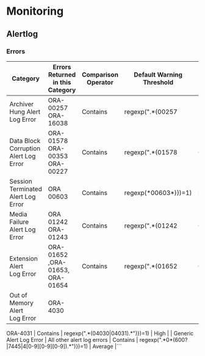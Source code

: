 # Monitoring

## Alertlog
### Errors 

| **Category**                          | **Errors Returned in this Category** | **Comparison Operator** | **Default Warning Threshold**                              | **Default Critical Threshold** |
| ------------------------------------- | ------------------------------------ | ----------------------- | ---------------------------------------------------------- | ------------------------------ |
| Archiver Hung Alert Log Error         | ORA-00257 <br>ORA-16038              | Contains                | regexp(".\*(00257|16038).\*")})=1)                         | High                           |
| Data Block Corruption Alert Log Error | ORA-01578<br>ORA-00353 <br>ORA-00227 | Contains                | regexp(".\*(01578|00353|00227).\*")})=1)                   | Disaster                       |
| Session Terminated Alert Log Error    | ORA 00603                            | Contains                | regexp(\*00603\*)})=1)                                     | High                           |
| Media Failure Alert Log Error         | ORA 01242<br>ORA-01243               | Contains                | regexp(".\*(01242|01243).\*")})=1)                         | Disaster                       |
| Extension Alert Log Error             | ORA-01652 ,ORA-01653, ORA-01654   | Contains                | regexp(".\*(01652|01653|01654).\*")})=1)                   | High                           |
| Out of Memory  Alert Log Error        | ORA-4030

ORA-4031                   | Contains                | regexp(".\*(04030|04031).\*")})=1)                         | High                           |
| Generic Alert Log Error               | All other alert log errors           | Contains                | regexp(".\*0\*(600?|7445|4\[0-9\]\[0-9\]\[0-9\]).\*")})=1) | Average                        |```

